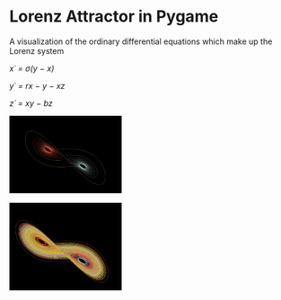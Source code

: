 # Lorenz Attractor in Pygame

A visualization of the ordinary differential equations which make up the Lorenz system


*x˙ = σ(y − x)*                                              
                                                           
*y˙ = rx − y − xz*    

*z˙ = xy − bz*


![Drawing](./attractor1.png)      

![Drawing](./attractor2.png)
